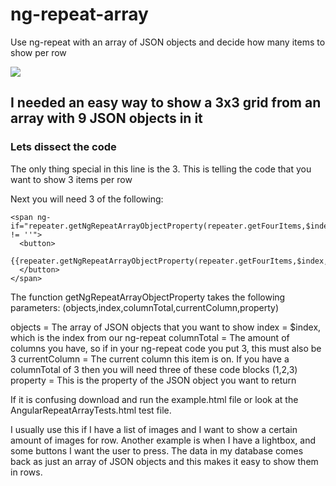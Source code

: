 # ng-repeat-array
Use ng-repeat with an array of JSON objects and decide how many items to show per row

<img src="http://clickthisnick.com/projects/ng-repeat-array/images/example.png">

<h2> I needed an easy way to show a 3x3 grid from an array with 9 JSON objects in it </h2>

<h3> Lets dissect the code</h3>

<div ng-repeat="item in repeater.getNgRepeatArray(repeater.getFourItems,3) track by $index">

The only thing special in this line is the 3. This is telling the code that you want to show 3 items per row

Next you will need 3 of the following:

    <span ng-if="repeater.getNgRepeatArrayObjectProperty(repeater.getFourItems,$index,3,1,'id') != ''">
      <button>
        {{repeater.getNgRepeatArrayObjectProperty(repeater.getFourItems,$index,3,1,'id')}}
      </button>
    </span>
    
The function getNgRepeatArrayObjectProperty takes the following parameters:
(objects,index,columnTotal,currentColumn,property)

objects = The array of JSON objects that you want to show
index = $index, which is the index from our ng-repeat
columnTotal = The amount of columns you have, so if in your ng-repeat code you put 3, this must also be 3
currentColumn = The current column this item is on. If you have a columnTotal of 3 then you will need three of these code blocks (1,2,3)
property = This is the property of the JSON object you want to return

If it is confusing download and run the example.html file or look at the AngularRepeatArrayTests.html test file.

I usually use this if I have a list of images and I want to show a certain amount of images for row.
Another example is when I have a lightbox, and some buttons I want the user to press.
The data in my database comes back as just an array of JSON objects and this makes it easy to show them in rows.
